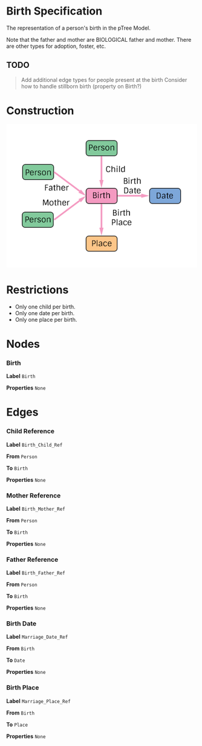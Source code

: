 # Birth Specification
The representation of a person's birth in the pTree Model.

Note that the father and mother are BIOLOGICAL father and mother. There are other types for adoption, foster, etc.

## TODO
> Add additional edge types for people present at the birth
> Consider how to handle stillborn birth (property on Birth?)

# Construction

![](../img/what/birth.png)

# Restrictions
* Only one child per birth.
* Only one date per birth.
* Only one place per birth. 

# Nodes

### Birth

**Label** `Birth`

**Properties**
`None`

# Edges

### Child Reference

**Label** `Birth_Child_Ref`

**From** `Person`

**To** `Birth`

**Properties**
`None`

### Mother Reference

**Label** `Birth_Mother_Ref`

**From** `Person`

**To** `Birth`

**Properties**
`None`

### Father Reference

**Label** `Birth_Father_Ref`

**From** `Person`

**To** `Birth`

**Properties**
`None`

### Birth Date

**Label** `Marriage_Date_Ref`

**From** `Birth`

**To** `Date`

**Properties**
`None`

### Birth Place

**Label** `Marriage_Place_Ref`

**From** `Birth`

**To** `Place`

**Properties**
`None`